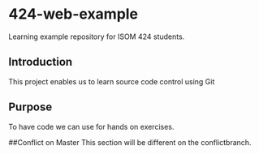 # 424-web-example
Learning example repository for ISOM 424 students.

## Introduction
This project enables us to learn source code control using Git

## Purpose
To have code we can use for hands on exercises.

##Conflict on Master
This section will be different on the conflictbranch.